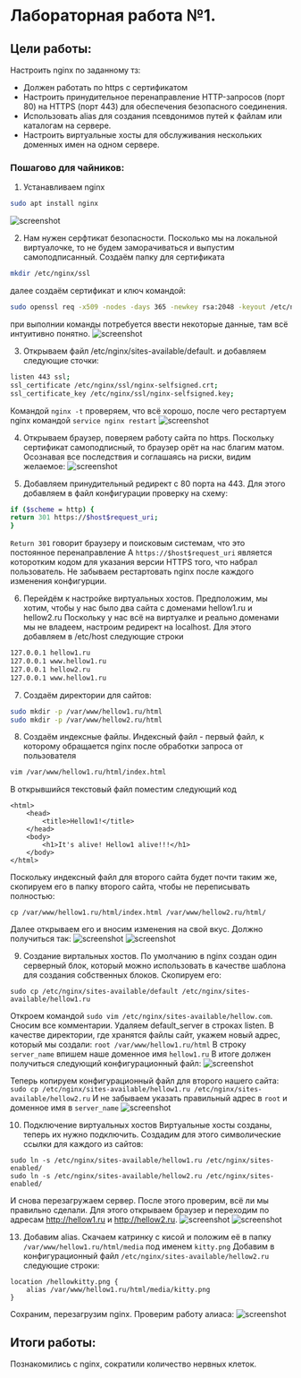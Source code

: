 # Лабораторная работа №1.

## Цели работы:
Настроить nginx по заданному тз:
- Должен работать по https c сертификатом
- Настроить принудительное перенаправление HTTP-запросов (порт 80) на HTTPS (порт 443) для обеспечения безопасного соединения.
- Использовать alias для создания псевдонимов путей к файлам или каталогам на сервере.
- Настроить виртуальные хосты для обслуживания нескольких доменных имен на одном сервере.

### Пошагово для чайников:
1. Устанавливаем nginx
```bash
sudo apt install nginx
```

![screenshot](img/Screenshot_1.png)

2. Нам нужен серфтикат безопасности. Посколько мы на локальной виртуалочке, то не будем заморачиваться и выпустим самоподписанный.
 Создаём папку для сертификата
```bash
mkdir /etc/nginx/ssl
```

далее создаём сертификат и ключ командой:

```bash
sudo openssl req -x509 -nodes -days 365 -newkey rsa:2048 -keyout /etc/nginx/ssl/nginx-selfsigned.key -out /etc/nginx/ssl/nginx-selfsigned.crt
```

при выполнии команды потребуется ввести некоторые данные, там всё интуитивно понятно.
![screenshot](img/Screenshot_2.png)

3. Открываем файл /etc/nginx/sites-available/default.  и добавляем следующие сточки:

```bash
listen 443 ssl;
ssl_certificate /etc/nginx/ssl/nginx-selfsigned.crt;
ssl_certificate_key /etc/nginx/ssl/nginx-selfsigned.key;
```

Командой `nginx -t` проверяем, что всё хорошо, после чего рестартуем nginx командой `service nginx restart`
![screenshot](img/Screenshot_3.png)

4. Открываем браузер, поверяем работу сайта по https. Поскольку сертификат самоподписный, то браузер орёт на нас благим матом. Осознавая все последствия и соглашаясь на риски, видим желаемое:
![screenshot](img/Screenshot_4.png)

5. Добавляем принудительный редирект с 80 порта на 443. Для этого добавляем в файл конфигурации проверку на схему:

```bash
if ($scheme = http) {
return 301 https://$host$request_uri;
}
```

`Return 301` говорит браузеру и поисковым системам, что это постоянное перенаправление
А `https://$host$request_uri` является которотким кодом для указания версии HTTPS того, что набрал пользователь.
Не забываем рестартовать nginx после каждого изменения конфигурции.

6. Перейдём к настройке виртуальных хостов. Предположим, мы хотим, чтобы у нас было два сайта c доменами hellow1.ru и hellow2.ru
Поскольку у нас всё на виртуалке и реально доменами мы не владеем, настроим редирект на localhost.
Для этого добавляем в /etc/host следующие строки

```bash
127.0.0.1 hellow1.ru
127.0.0.1 www.hellow1.ru
127.0.0.1 hellow2.ru
127.0.0.1 www.hellow1.ru
```

7. Создаём директории для сайтов:
```bash
sudo mkdir -p /var/www/hellow1.ru/html
sudo mkdir -p /var/www/hellow2.ru/html
```

8. Создаём индексные файлы. Индексный файл - первый файл, к которому обращается nginx после обработки запроса от пользователя

```bash
vim /var/www/hellow1.ru/html/index.html
```
В открывшийся текстовый файл поместим следующий код
```
<html>
    <head>
        <title>Hellow1!</title>
    </head>
    <body>
        <h1>It's alive! Hellow1 alive!!!</h1>
    </body>
</html>
```
Поскольку индексный файл для второго сайта будет почти таким же, скопируем его в папку второго сайта, чтобы не переписывать полностью:
```
cp /var/www/hellow1.ru/html/index.html /var/www/hellow2.ru/html/
```
Далее открываем его и вносим изменения на свой вкус. Должно получиться так:
![screenshot](img/Screenshot_7.png)
![screenshot](img/Screenshot_8.png)

9. Создание виртальных хостов.
По умолчанию в nginx создан один серверный блок, который можно использовать в качестве шаблона для создания собственных блоков. Скопируем его:
```
sudo cp /etc/nginx/sites-available/default /etc/nginx/sites-available/hellow1.ru
```
Откроем командой `sudo vim /etc/nginx/sites-available/hellow.com`. Сносим все комментарии. Удаляем default_server в строках listen.
В качестве директории, где хранятся файлы сайт, укажем новый адрес, который мы создали: `root /var/www/hellow1.ru/html`
В строку `server_name` впишем наше доменное имя `hellow1.ru`
В итоге должен получиться следующий конфигурационный файл:
![screenshot](img/Screenshot_9.png)

Теперь копируем конфигурационный файл для второго нашего сайта: `sudo cp /etc/nginx/sites-available/hellow1.ru /etc/nginx/sites-available/hellow2.ru`
И не забываем указать правильный адрес в `root` и доменное имя в `server_name`
![screenshot](img/Screenshot_10.png)

10. Подключение виртуальных хостов
Виртуальные хосты созданы, теперь их нужно подключить. Создадим для этого символические ссылки для каждого из сайтов:
```
sudo ln -s /etc/nginx/sites-available/hellow1.ru /etc/nginx/sites-enabled/
sudo ln -s /etc/nginx/sites-available/hellow2.ru /etc/nginx/sites-enabled/
```
И снова перезагружаем сервер.
После этого проверим, всё ли мы правильно сделали. Для этого открываем браузер и переходим по адресам http://hellow1.ru и http://hellow2.ru.
![screenshot](img/Screenshot_14.png)
![screenshot](img/Screenshot_15.png)

13. Добавим alias.
Скачаем катринку с кисой и положим её в папку `/var/www/hellow1.ru/html/media` под именем `kitty.png`
Добавим в конфигурационный файл `/etc/nginx/sites-available/hellow2.ru` следующие строки:
```
location /hellowkitty.png {
	alias /var/www/hellow1.ru/html/media/kitty.png
}
```
Сохраним, перезагрузим nginx.
Проверим работу алиаса:
![screenshot](img/Screenshot_16.png)

## Итоги работы:
Познакомились с nginx, cократили количество нервных клеток.
